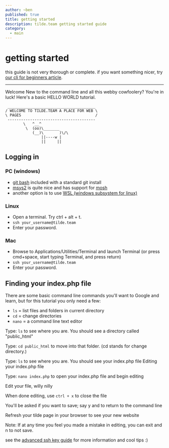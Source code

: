 ```yaml
---
author: ~ben
published: true
title: getting started
description: tilde.team getting started guide
category:
  - main
---
```


# getting started

this guide is not very thorough or complete. if you want something nicer, try [our cli for beginners article](cli-for-beginners).

---

Welcome
New to the command line and all this webby cowfoolery? You're in luck! Here's a basic HELLO WORLD tutorial.

```
 _______________________________________
/ WELCOME TO TILDE.TEAM A PLACE FOR WEB \
\ PAGES                                 /
 ---------------------------------------
        \   ^__^
         \  (oo)\_______
            (__)\       )\/\
                ||----w |
                ||     ||
```

## Logging in

### PC (windows)

- [git bash](https://gitforwindows.org) included with a standard git install
- [msys2](https://msys2.github.io) is quite nice and has support for [mosh](https://mosh.org)
- another option is to use [WSL (windows subsystem for linux)](https://docs.microsoft.com/en-us/windows/wsl/install-win10)

### Linux

- Open a terminal. Try ctrl + alt + t.
- `ssh your_username@tilde.team`
- Enter your password.

### Mac

- Browse to Applications/Utilities/Terminal and launch Terminal (or press cmd+space, start typing Terminal, and press return)
- `ssh your_username@tilde.team`
- Enter your password.

## Finding your index.php file

There are some basic command line commands you'll want to Google and learn, but for this tutorial you only need a few:

- `ls` = list files and folders in current directory
- `cd` = change directories
- `nano` = a command line text editor

Type: `ls` to see where you are. You should see a directory called "public_html"

Type: `cd public_html` to move into that folder. (cd stands for change directory.)

Type: `ls` to see where you are. You should see your index.php file
Editing your index.php file

Type: `nano index.php` to open your index.php file and begin editing

Edit your file, willy nilly

When done editing, use `ctrl + x` to close the file

You'll be asked if you want to save; say y and to return to the command line

Refresh your tilde page in your browser to see your new website

Note: If at any time you feel you made a mistake in editing, you can exit and n to not save.

see the [advanced ssh key guide](advanced-ssh) for more information and cool tips :)
